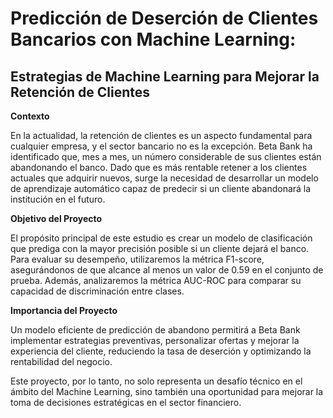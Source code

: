 # Predicción de Deserción de Clientes Bancarios con Machine Learning:
## Estrategias de Machine Learning para Mejorar la Retención de Clientes

**Contexto**

En la actualidad, la retención de clientes es un aspecto fundamental para cualquier empresa, y el sector bancario no es la excepción. Beta Bank ha identificado que, mes a mes, un número considerable de sus clientes están abandonando el banco. Dado que es más rentable retener a los clientes actuales que adquirir nuevos, surge la necesidad de desarrollar un modelo de aprendizaje automático capaz de predecir si un cliente abandonará la institución en el futuro.

**Objetivo del Proyecto**

El propósito principal de este estudio es crear un modelo de clasificación que prediga con la mayor precisión posible si un cliente dejará el banco. Para evaluar su desempeño, utilizaremos la métrica F1-score, asegurándonos de que alcance al menos un valor de 0.59 en el conjunto de prueba. Además, analizaremos la métrica AUC-ROC para comparar su capacidad de discriminación entre clases.

**Importancia del Proyecto**

Un modelo eficiente de predicción de abandono permitirá a Beta Bank implementar estrategias preventivas, personalizar ofertas y mejorar la experiencia del cliente, reduciendo la tasa de deserción y optimizando la rentabilidad del negocio.

Este proyecto, por lo tanto, no solo representa un desafío técnico en el ámbito del Machine Learning, sino también una oportunidad para mejorar la toma de decisiones estratégicas en el sector financiero.
